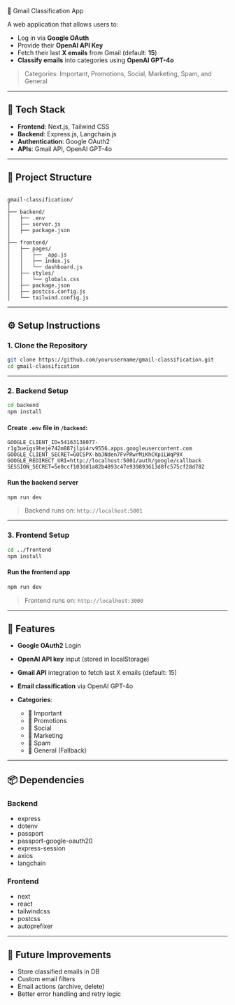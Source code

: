 
📧 Gmail Classification App

A web application that allows users to:

- Log in via **Google OAuth**
- Provide their **OpenAI API Key**
- Fetch their last **X emails** from Gmail (default: **15**)
- **Classify emails** into categories using **OpenAI GPT-4o**

> Categories: Important, Promotions, Social, Marketing, Spam, and General

---

## 🧠 Tech Stack

- **Frontend**: Next.js, Tailwind CSS
- **Backend**: Express.js, Langchain.js
- **Authentication**: Google OAuth2
- **APIs**: Gmail API, OpenAI GPT-4o

---

## 📁 Project Structure

```

gmail-classification/
│
├── backend/
│   ├── .env
│   ├── server.js
│   ├── package.json
│
├── frontend/
│   ├── pages/
│   │   ├── _app.js
│   │   ├── index.js
│   │   └── dashboard.js
│   ├── styles/
│   │   └── globals.css
│   ├── package.json
│   ├── postcss.config.js
│   └── tailwind.config.js

````

---

## ⚙️ Setup Instructions

### 1. Clone the Repository

```bash
git clone https://github.com/yourusername/gmail-classification.git
cd gmail-classification
````

---

### 2. Backend Setup

```bash
cd backend
npm install
```

#### Create `.env` file in `/backend`:

```env
GOOGLE_CLIENT_ID=54163138077-r1g3ueigs9heje742m887jlpi4rv9556.apps.googleusercontent.com
GOOGLE_CLIENT_SECRET=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
GOOGLE_REDIRECT_URI=http://localhost:5001/auth/google/callback
SESSION_SECRET=5e8ccf103dd1a82b4893c47e939893613d8fc575cf28d782
```

#### Run the backend server

```bash
npm run dev
```

> Backend runs on: `http://localhost:5001`

---

### 3. Frontend Setup

```bash
cd ../frontend
npm install
```

#### Run the frontend app

```bash
npm run dev
```

> Frontend runs on: `http://localhost:3000`

---

## 🔐 Features

* **Google OAuth2** Login
* **OpenAI API key** input (stored in localStorage)
* **Gmail API** integration to fetch last X emails (default: 15)
* **Email classification** via OpenAI GPT-4o
* **Categories**:

  * 📌 Important
  * 💸 Promotions
  * 📢 Social
  * 📰 Marketing
  * 🚫 Spam
  * 📁 General (Fallback)

---

## 📦 Dependencies

### Backend

* express
* dotenv
* passport
* passport-google-oauth20
* express-session
* axios
* langchain

### Frontend

* next
* react
* tailwindcss
* postcss
* autoprefixer

---

## 🚀 Future Improvements

* Store classified emails in DB
* Custom email filters
* Email actions (archive, delete)
* Better error handling and retry logic

